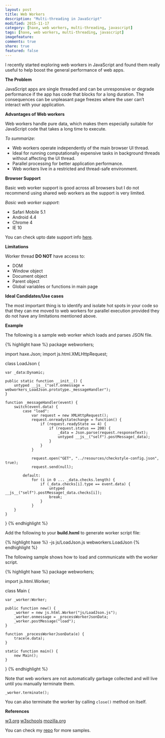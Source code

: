 ```yaml
---
layout: post
title: Web Workers
description: "Multi-threading in JavaScript"
modified: 2015-11-17
category: [haxe, web workers, multi-threading, javascript]
tags: [haxe, web workers, multi-threading, javascript]
imagefeature: 
comments: true
share: true
featured: false
---
```


I recently started exploring web workers in JavaScript and found them really useful to help boost the general performance of web apps.

**The Problem**

JavaScript apps are single threaded and can be unresponsive or degrade performance if the app has code that blocks for a long duration. The consequences can be unpleasant page freezes where the user can’t interact with your application.

**Advantages of Web workers**

Web workers handle pure data, which makes them especially suitable for JavaScript code that takes a long time to execute.

*To summarize*:

- Web workers operate independently of the main browser UI thread.
- Ideal for running computationally expensive tasks in background threads without affecting the UI thread.
- Parallel processing for better application performance.
- Web workers live in a restricted and thread-safe environment.

**Browser Support**

Basic web worker support is good across all browsers but I do not recommend using shared web workers as the support is very limited.

*Basic web worker support*:

- Safari Mobile 5.1
- Android 4.4
- Chrome 4
- IE 10

You can check upto date support info [here](https://developer.mozilla.org/en-US/docs/Web/API/Web_Workers_API/Using_web_workers).

**Limitations**

Worker thread **DO NOT** have access to:

- DOM
- Window object
- Document object
- Parent object
- Global variables or functions in main page

**Ideal Candidates/Use cases**

The most important thing is to identify and isolate hot spots in your code so that they can me moved to web workers for parallel execution provided they do not have any limitations mentioned above.

**Example**

The following is a sample web worker which loads and parses JSON file.

{% highlight haxe %}
package webworkers;

import haxe.Json;
import js.html.XMLHttpRequest;

class LoadJson {

	var _data:Dynamic;

	public static function __init__() {
		untyped __js__("self.onmessage = webworkers_LoadJson.prototype._messageHandler");
	}

	function _messageHandler(event) {
		switch(event.data) {
			case "load":
				var request = new XMLHttpRequest();
				request.onreadystatechange = function() {
					if (request.readyState == 4) {
						if (request.status == 200) {
							_data = Json.parse(request.responseText);
							untyped __js__("self").postMessage(_data);
						}
					}
				}

				request.open("GET", "../resources/checkstyle-config.json", true);
				request.send(null);

			default:
				for (i in 0 ... _data.checks.length) {
					if (_data.checks[i].type == event.data) {
						untyped __js__("self").postMessage(_data.checks[i]);
						break;
					}
				}
		}
	}
}
{% endhighlight %}

Add the following to your **build.hxml** to generate worker script file:

{% highlight haxe %}
-js js/LoadJson.js
webworkers.LoadJson
{% endhighlight %}

The following sample shows how to load and communicate with the worker script.

{% highlight haxe %}
package webworkers;

import js.html.Worker;

class Main {

	var _worker:Worker;

	public function new() {
		_worker = new js.html.Worker("js/LoadJson.js");
		_worker.onmessage = _processWorkerJsonData;
		_worker.postMessage("load");
	}

	function _processWorkerJsonData(e) {
		trace(e.data);
	}

	static function main() {
		new Main();
	}
}
{% endhighlight %}

Note that web workers are not automatically garbage collected and will live until you manually terminate them.

`_worker.terminate();`

You can also terminate the worker by calling `close()` method on itself.

**References**

[w3.org](http://www.w3.org/TR/workers/)
[w3schools](http://www.w3schools.com/html/html5_webworkers.asp)
[mozilla.org](https://developer.mozilla.org/en-US/docs/Web/API/Web_Workers_API/Using_web_workers)

You can check my [repo](https://github.com/adireddy/playground/tree/master/src/webworkers) for more samples.